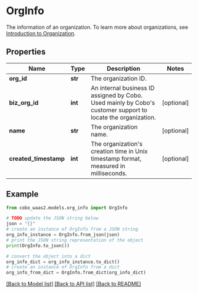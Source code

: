 # OrgInfo

The information of an organization. To learn more about organizations, see [Introduction to Organization](https://manuals.cobo.com/en/portal/organization/introduction). 

## Properties

Name | Type | Description | Notes
------------ | ------------- | ------------- | -------------
**org_id** | **str** | The organization ID. | 
**biz_org_id** | **int** | An internal business ID assigned by Cobo. Used mainly by Cobo&#39;s customer support to locate the organization. | [optional] 
**name** | **str** | The organization name. | [optional] 
**created_timestamp** | **int** | The organization&#39;s creation time in Unix timestamp format, measured in milliseconds. | [optional] 

## Example

```python
from cobo_waas2.models.org_info import OrgInfo

# TODO update the JSON string below
json = "{}"
# create an instance of OrgInfo from a JSON string
org_info_instance = OrgInfo.from_json(json)
# print the JSON string representation of the object
print(OrgInfo.to_json())

# convert the object into a dict
org_info_dict = org_info_instance.to_dict()
# create an instance of OrgInfo from a dict
org_info_from_dict = OrgInfo.from_dict(org_info_dict)
```
[[Back to Model list]](../README.md#documentation-for-models) [[Back to API list]](../README.md#documentation-for-api-endpoints) [[Back to README]](../README.md)



